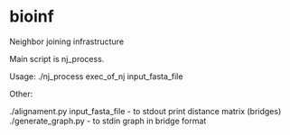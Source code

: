 bioinf
======

Neighbor joining infrastructure


Main script is nj_process.

Usage: ./nj_process exec_of_nj input_fasta_file

Other:

./alignament.py input_fasta_file - to stdout print distance matrix (bridges)
./generate_graph.py - to stdin graph in bridge format